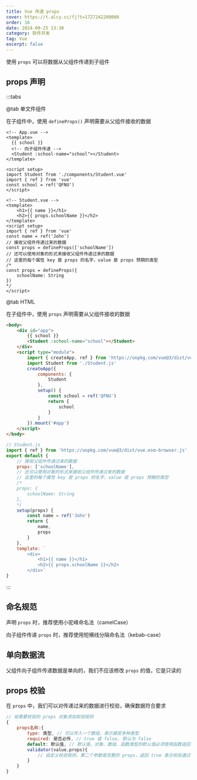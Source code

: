 ```yaml
---
title: Vue 传递 props
cover: https://t.alcy.cc/fj?t=1727242200000
order: 16
date: 2024-09-25 13:30
category: 软件开发
tag: Vue
excerpt: false
---
```


使用 `props` 可以将数据从父组件传递到子组件

## props 声明

:::tabs

@tab 单文件组件

在子组件中，使用 `defineProps()` 声明需要从父组件接收的数据

```vue
<!-- App.vue -->
<template>
  {{ school }}
  <!-- 向子组件传递 -->
  <Student :school-name="school"></Student>
</template>

<script setup>
import Student from './components/Student.vue'
import { ref } from 'vue'
const school = ref('QFNU')
</script>
```

```vue
<!-- Student.vue -->
<template>
    <h1>{{ name }}</h1>
    <h2>{{ props.schoolName }}</h2>
</template>
<script setup>
import { ref } from 'vue'
const name = ref('John')
// 接收父组件传递过来的数据
const props = defineProps(['schoolName'])
// 还可以使用对象的形式来接收父组件传递过来的数据
// 这里的每个属性 key 是 props 的名字，value 是 props 预期的类型
/*
const props = defineProps({
    schoolName: String
})
*/
</script>
```

@tab HTML

在子组件中，使用 `props` 声明需要从父组件接收的数据

```html
<body>
    <div id="app">
        {{ school }}
        <Student :school-name="school"></Student>
    </div>
    <script type="module">
        import { createApp, ref } from 'https://unpkg.com/vue@3/dist/vue.esm-browser.js'
        import Student from './Student.js'
        createApp({
            components: {
                Student
            },
            setup() {
                const school = ref('QFNU')
                return {
                    school
                }
            }
        }).mount('#app')
    </script>
</body>
```

```javascript
// Student.js
import { ref } from 'https://unpkg.com/vue@3/dist/vue.esm-browser.js'
export default {
    // 接收父组件传递过来的数据
    props: ['schoolName'],
    // 还可以使用对象的形式来接收父组件传递过来的数据
    // 这里的每个属性 key 是 props 的名字，value 是 props 预期的类型
    /*
    props: {
        schoolName: String
    },
    */
    setup(props) {
        const name = ref('John')
        return {
            name,
            props
        }
    },
    template: `
        <div>
            <h1>{{ name }}</h1>
            <h2>{{ props.schoolName }}</h2>
        </div>`
}
```

:::

## 命名规范

声明 `props` 时，推荐使用小驼峰命名法（camelCase）

向子组件传递 `props` 时，推荐使用短横线分隔命名法（kebab-case）

## 单向数据流

父组件向子组件传递数据是单向的，我们不应该修改 `props` 的值，它是只读的

## props 校验

在 `props` 中，我们可以对传递过来的数据进行校验，确保数据符合要求

```javascript
// 给需要校验的 props 对象添加校验规则
{
    props名称:{
        type: 类型, // 可以传入一个数组，表示接受多种类型
        required: 是否必传, // true 或 false, 默认为 false
        default: 默认值, // 默认值，对象、数组、函数类型的默认值必须使用函数返回
        validator(value,props){
            // 自定义校验规则，第二个参数是完整的 props，返回 true 表示校验通过，返回 false 表示校验失败
        }
    }
}
```
